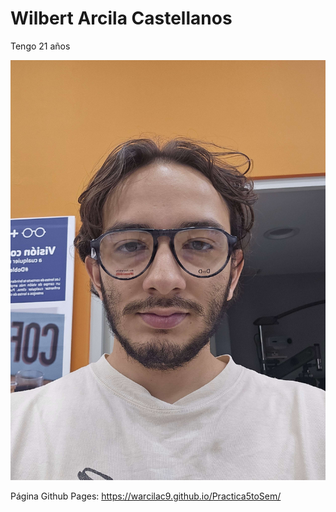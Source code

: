 # Wilbert Arcila Castellanos

Tengo 21 años

![Mi foto](img/cf196c28-b35d-40ab-b83d-d4cbc3c0248d.jpg)

Página Github Pages:  https://warcilac9.github.io/Practica5toSem/